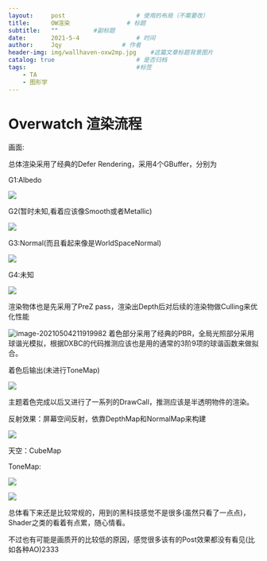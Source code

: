 ```yaml
---
layout:     post   				    # 使用的布局（不需要改）
title:      OW渲染				# 标题 
subtitle:   ""          #副标题
date:       2021-5-4 				# 时间
author:     Jqy					# 作者
header-img: img/wallhaven-oxw2mp.jpg 	#这篇文章标题背景图片
catalog: true 						# 是否归档
tags:								#标签
    - TA
    - 图形学
---
```


# Overwatch 渲染流程

画面:

总体渲染采用了经典的Defer Rendering，采用4个GBuffer，分别为

G1:Albedo

![](https://figure-1258027187.cos.ap-nanjing.myqcloud.com/blog-img/20210504211628.png)

G2(暂时未知,看着应该像Smooth或者Metallic)

![](https://figure-1258027187.cos.ap-nanjing.myqcloud.com/blog-img/20210504211716.png)

G3:Normal(而且看起来像是WorldSpaceNormal)

![](https://figure-1258027187.cos.ap-nanjing.myqcloud.com/blog-img/20210504211746.png)

G4:未知

![](https://figure-1258027187.cos.ap-nanjing.myqcloud.com/blog-img/20210504211809.png)

渲染物体也是先采用了PreZ pass，渲染出Depth后对后续的渲染物做Culling来优化性能

![image-20210504211919982](https://figure-1258027187.cos.ap-nanjing.myqcloud.com/blog-img/20210504214142.png)
着色部分采用了经典的PBR，全局光照部分采用球谐光模拟，根据DXBC的代码推测应该也是用的通常的3阶9项的球谐函数来做拟合。

着色后输出(未进行ToneMap)

![](https://figure-1258027187.cos.ap-nanjing.myqcloud.com/blog-img/20210504212313.png)

主题着色完成以后又进行了一系列的DrawCall，推测应该是半透明物件的渲染。

反射效果：屏幕空间反射，依靠DepthMap和NormalMap来构建

![](https://figure-1258027187.cos.ap-nanjing.myqcloud.com/blog-img/20210504213014.png)

天空：CubeMap

ToneMap:

![](https://figure-1258027187.cos.ap-nanjing.myqcloud.com/blog-img/20210504213448.png)

![](https://figure-1258027187.cos.ap-nanjing.myqcloud.com/blog-img/20210504213509.png)


总体看下来还是比较常规的，用到的黑科技感觉不是很多(虽然只看了一点点)，Shader之类的看着有点累，随心情看。

不过也有可能是画质开的比较低的原因，感觉很多该有的Post效果都没有看见(比如各种AO)2333

